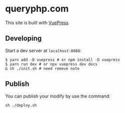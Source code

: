 # queryphp.com

This site is built with [VuePress](https://vuepress.vuejs.org). 

## Developing

Start a dev server at `localhost:8088`:

```
$ yarn add -D vuepress # or npm install -D vuepress
$ yarn run dev # or npx vuepress dev docs
& sh ./init.sh # need remove note
```

## Publish

You can publish your modify by use the command:

```
sh ./deploy.sh
```
